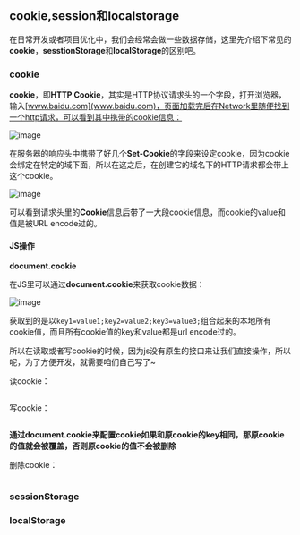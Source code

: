 ## cookie,session和localstorage

在日常开发或者项目优化中，我们会经常会做一些数据存储，这里先介绍下常见的**cookie**，**sesstionStorage**和**localStorage**的区别吧。

### cookie

**cookie**，即**HTTP Cookie**，其实是HTTP协议请求头的一个字段，打开浏览器，输入[www.baidu.com](www.baidu.com)，页面加载完后在Network里随便找到一个http请求，可以看到其中携带的cookie信息：


![image](https://github.com/yukiyuki1900/JStalk/blob/master/cookie%2Csession%E5%92%8Clocalstorage/cookie1.png)

在服务器的响应头中携带了好几个**Set-Cookie**的字段来设定cookie，因为cookie会绑定在特定的域下面，所以在这之后，在创建它的域名下的HTTP请求都会带上这个cookie。

![image](https://github.com/yukiyuki1900/JStalk/blob/master/cookie%2Csession%E5%92%8Clocalstorage/cookie2.png)

可以看到请求头里的**Cookie**信息后带了一大段cookie信息，而cookie的value和值是被URL encode过的。

#### JS操作

**document.cookie**

在JS里可以通过**document.cookie**来获取cookie数据：

![image](https://github.com/yukiyuki1900/JStalk/blob/master/cookie%2Csession%E5%92%8Clocalstorage/cookie3.png)

获取到的是以``key1=value1;key2=value2;key3=value3;``组合起来的本地所有cookie值，而且所有cookie值的key和value都是url encode过的。

所以在读取或者写cookie的时候，因为js没有原生的接口来让我们直接操作，所以呢，为了方便开发，就需要咱们自己写了~

读cookie：

```
```

写cookie：

```
```

**通过document.cookie来配置cookie如果和原cookie的key相同，那原cookie的值就会被覆盖，否则原cookie的值不会被删除**

删除cookie：

```
```

### sessionStorage


### localStorage